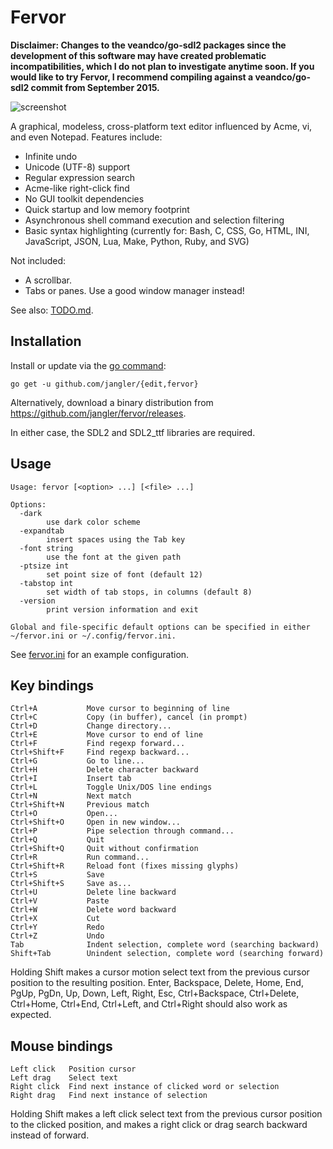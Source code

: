 Fervor
======

**Disclaimer: Changes to the veandco/go-sdl2 packages since the development of
this software may have created problematic incompatibilities, which I do not
plan to investigate anytime soon. If you would like to try Fervor, I recommend
compiling against a veandco/go-sdl2 commit from September 2015.**

![screenshot](http://jangler.info/dl/fervor-screenshot-0.3.0.png 'screenshot')

A graphical, modeless, cross-platform text editor influenced by Acme, vi, and
even Notepad. Features include:

- Infinite undo
- Unicode (UTF-8) support
- Regular expression search
- Acme-like right-click find
- No GUI toolkit dependencies
- Quick startup and low memory footprint
- Asynchronous shell command execution and selection filtering
- Basic syntax highlighting (currently for: Bash, C, CSS, Go, HTML, INI,
  JavaScript, JSON, Lua, Make, Python, Ruby, and SVG)

Not included:

- A scrollbar.
- Tabs or panes. Use a good window manager instead!

See also: [TODO.md](https://github.com/jangler/fervor/blob/master/TODO.md).

Installation
------------
Install or update via the [go command](http://golang.org/cmd/go/):

	go get -u github.com/jangler/{edit,fervor}

Alternatively, download a binary distribution from
<https://github.com/jangler/fervor/releases>.

In either case, the SDL2 and SDL2\_ttf libraries are required.

Usage
-----
	Usage: fervor [<option> ...] [<file> ...]

	Options:
	  -dark
			use dark color scheme
	  -expandtab
			insert spaces using the Tab key
	  -font string
			use the font at the given path
	  -ptsize int
			set point size of font (default 12)
	  -tabstop int
			set width of tab stops, in columns (default 8)
	  -version
			print version information and exit

	Global and file-specific default options can be specified in either
	~/fervor.ini or ~/.config/fervor.ini.

See [fervor.ini](https://github.com/jangler/fervor/blob/master/fervor.ini) for
an example configuration.

Key bindings
------------
	Ctrl+A           Move cursor to beginning of line
	Ctrl+C           Copy (in buffer), cancel (in prompt)
	Ctrl+D           Change directory...
	Ctrl+E           Move cursor to end of line
	Ctrl+F           Find regexp forward...
	Ctrl+Shift+F     Find regexp backward...
	Ctrl+G           Go to line...
	Ctrl+H           Delete character backward
	Ctrl+I           Insert tab
	Ctrl+L           Toggle Unix/DOS line endings
	Ctrl+N           Next match
	Ctrl+Shift+N     Previous match
	Ctrl+O           Open...
	Ctrl+Shift+O     Open in new window...
	Ctrl+P           Pipe selection through command...
	Ctrl+Q           Quit
	Ctrl+Shift+Q     Quit without confirmation
	Ctrl+R           Run command...
	Ctrl+Shift+R     Reload font (fixes missing glyphs)
	Ctrl+S           Save
	Ctrl+Shift+S     Save as...
	Ctrl+U           Delete line backward
	Ctrl+V           Paste
	Ctrl+W           Delete word backward
	Ctrl+X           Cut
	Ctrl+Y           Redo
	Ctrl+Z           Undo
	Tab              Indent selection, complete word (searching backward)
	Shift+Tab        Unindent selection, complete word (searching forward)

Holding Shift makes a cursor motion select text from the previous cursor
position to the resulting position. Enter, Backspace, Delete, Home, End, PgUp,
PgDn, Up, Down, Left, Right, Esc, Ctrl+Backspace, Ctrl+Delete, Ctrl+Home,
Ctrl+End, Ctrl+Left, and Ctrl+Right should also work as expected.

Mouse bindings
--------------
	Left click   Position cursor
	Left drag    Select text
	Right click  Find next instance of clicked word or selection
	Right drag   Find next instance of selection

Holding Shift makes a left click select text from the previous cursor position
to the clicked position, and makes a right click or drag search backward
instead of forward.
